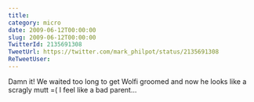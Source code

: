 ```yaml
---
title: 
category: micro
date: 2009-06-12T00:00:00
slug: 2009-06-12T00:00:00
TwitterId: 2135691308
TweetUrl: https://twitter.com/mark_philpot/status/2135691308
ReTweetUser: 
---
```


Damn it! We waited too long to get Wolfi groomed and now he looks like a scragly mutt =( I feel like a bad parent...